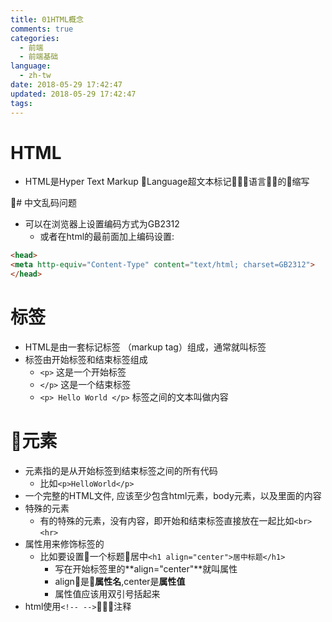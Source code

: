 ```yaml
---
title: 01HTML概念
comments: true
categories:
  - 前端
  - 前端基础
language:
  - zh-tw
date: 2018-05-29 17:42:47
updated: 2018-05-29 17:42:47
tags:
---
```

# HTML
- HTML是Hyper Text Markup Language超文本标记语言的缩写

# 中文乱码问题

- 可以在浏览器上设置编码方式为GB2312
  - 或者在html的最前面加上编码设置:  
```html
<head>
<meta http-equiv="Content-Type" content="text/html; charset=GB2312">
</head> 
```

# 标签

- HTML是由一套标记标签 （markup tag）组成，通常就叫标签 
- 标签由开始标签和结束标签组成 
  - `<p>` 这是一个开始标签 
  - `</p>` 这是一个结束标签 
  - `<p> Hello World </p>` 标签之间的文本叫做内容

# 元素

- 元素指的是从开始标签到结束标签之间的所有代码
  - 比如`<p>HelloWorld</p>`
- 一个完整的HTML文件, 应该至少包含html元素，body元素，以及里面的内容
- 特殊的元素
  - 有的特殊的元素，没有内容，即开始和结束标签直接放在一起比如`<br>` `<hr>`
- 属性用来修饰标签的
  - 比如要设置一个标题居中`<h1 align="center">居中标题</h1>`
    - 写在开始标签里的**align="center"**就叫属性
    - align是**属性名**,center是**属性值**
    - 属性值应该用双引号括起来
- html使用`<!-- -->`注释
